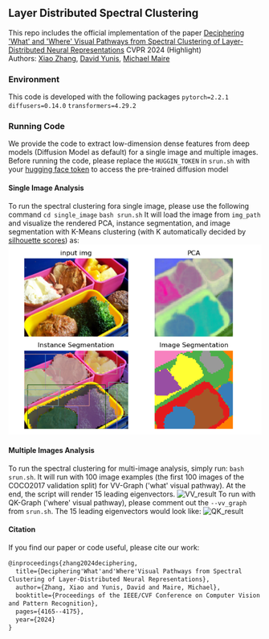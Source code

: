## Layer Distributed Spectral Clustering
This repo includes the official implementation of the paper [Deciphering 'What' and 'Where' Visual Pathways from Spectral Clustering of Layer-Distributed Neural Representations](https://arxiv.org/abs/2312.06716) CVPR 2024 (Highlight)  
Authors: [Xiao Zhang](https://xiao7199.github.io/), [David Yunis](https://dyunis.github.io/),  [Michael Maire](https://people.cs.uchicago.edu/~mmaire/)


### Environment
This code is developed with the following packages
`pytorch=2.2.1`
`diffusers=0.14.0`
`transformers=4.29.2`


 ### Running Code
We provide the code to extract low-dimension dense features from deep models (Diffusion Model as default) for a single image and multiple images. Before running the code, please replace the `HUGGIN_TOKEN` in `srun.sh` with your [hugging face token](https://huggingface.co/docs/hub/en/security-tokens) to access the pre-trained diffusion model
 #### Single Image Analysis
 To run the spectral clustering fora  single image, please use the  following command
 `cd single_image`
 `bash srun.sh`
It will load the image from `img_path` and visualize the rendered PCA, instance segmentation, and image segmentation with K-Means clustering (with K automatically decided by [silhouette scores](https://scikit-learn.org/stable/modules/generated/sklearn.metrics.silhouette_score.html)) as:
![single_img](./single_img/output.png)
 #### Multiple Images Analysis
To run the spectral clustering for multi-image analysis, simply run: `bash srun.sh`. It will run with 100 image examples (the first 100 images of the COCO2017 validation split) for VV-Graph ('what' visual pathway). At the end, the script will render 15 leading eigenvectors.
 ![VV_result](VV_result.png)
To run with QK-Graph ('where' visual pathway), please comment out the `--vv_graph` from `srun.sh`. The 15 leading eigenvectors would look like:
 ![QK_result](QK_result.png)
#### Citation
If you find our paper or code useful, please cite our work:
```
@inproceedings{zhang2024deciphering,
  title={Deciphering'What'and'Where'Visual Pathways from Spectral Clustering of Layer-Distributed Neural Representations},
  author={Zhang, Xiao and Yunis, David and Maire, Michael},
  booktitle={Proceedings of the IEEE/CVF Conference on Computer Vision and Pattern Recognition},
  pages={4165--4175},
  year={2024}
}
```
